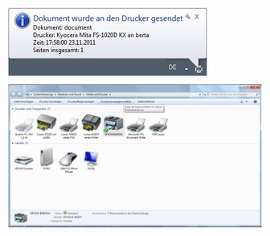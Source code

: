 

![unnamed_bdd640fb06674ad19c80317fa3b1799d](unnamed_bdd640fb06674ad19c80317fa3b1799d.jpg)

![Druckservereigenschaften.jpg](Druckservereigenschaften.jpg)